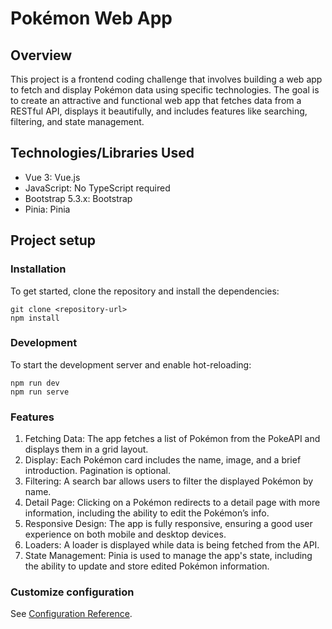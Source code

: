 # Pokémon Web App

## Overview
This project is a frontend coding challenge that involves building a web app to fetch and display Pokémon data using specific technologies. The goal is to create an attractive and functional web app that fetches data from a RESTful API, displays it beautifully, and includes features like searching, filtering, and state management.

## Technologies/Libraries Used
- Vue 3: Vue.js
- JavaScript: No TypeScript required
- Bootstrap 5.3.x: Bootstrap
- Pinia: Pinia

## Project setup

### Installation
To get started, clone the repository and install the dependencies:
```
git clone <repository-url>
npm install
```

### Development
To start the development server and enable hot-reloading:
```
npm run dev
npm run serve
```
### Features
1. Fetching Data: The app fetches a list of Pokémon from the PokeAPI and displays them in a grid layout.
2. Display: Each Pokémon card includes the name, image, and a brief introduction. Pagination is optional.
3. Filtering: A search bar allows users to filter the displayed Pokémon by name.
4. Detail Page: Clicking on a Pokémon redirects to a detail page with more information, including the ability to edit the Pokémon’s info.
5. Responsive Design: The app is fully responsive, ensuring a good user experience on both mobile and desktop devices.
6. Loaders: A loader is displayed while data is being fetched from the API.
7. State Management: Pinia is used to manage the app's state, including the ability to update and store edited Pokémon information.

### Customize configuration
See [Configuration Reference](https://cli.vuejs.org/config/).

